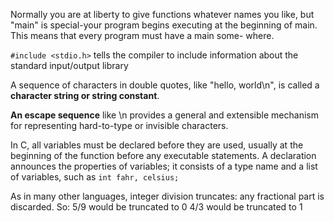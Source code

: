 Normally you are at liberty to give functions whatever
names you like, but "main" is special-your program begins executing at the
beginning of main. This means that every program must have a main some-
where.

`#include <stdio.h>` tells the compiler to include information about the standard input/output library

A sequence of characters in double quotes, like "hello, world\n", is
called a **character string or string constant**.

**An escape sequence** like
\n provides a general and extensible mechanism for representing hard-to-type
or invisible characters.

In C, all variables must be declared before they are used, usually at the
beginning of the function before any executable statements. A declaration
announces the properties of variables; it consists of a type name and a list of
variables, such as
`int fahr, celsius;`

As in many other languages, integer division truncates: any fractional part is discarded. So:
5/9 would be truncated to 0
4/3 would be truncated to 1

